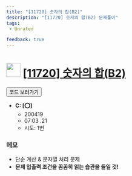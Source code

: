 ```yaml
---
title: "[11720] 숫자의 합(B2)"
description: "[11720] 숫자의 합(B2) 문제풀이"
tags: 
 - Unrated 

feedback: true
---
```

<h1><img src="https://doky.space/assets/icpclev/u0.svg" height="37px"> <a href="http://icpc.me/11720">[11720] 숫자의 합(B2)</a></h1>

<a href="https://github.com/DokySp/acmicpc-practice/tree/master/11720"><button class="btn btn-info">코드 보러가기</button></a>

- **C: [:o:]**
  - 200419
  - 07:03 .21
  - 시도: 1번

### 메모
 - 단순 계산 & 문자열 처리 문제
 - **문제 입출력 조건을 꼼꼼히 읽는 습관을 들일 것!**

